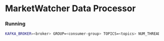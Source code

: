 # MarketWatcher Data Processor

### Running
```bash
KAFKA_BROKER=<broker> GROUP=<consumer-group> TOPICS=<topics> NUM_THREADS=<num-threads> CASSANDRA_NODES=<cassandra-nodes> sbt "run-main TwitterProcessor"

```

